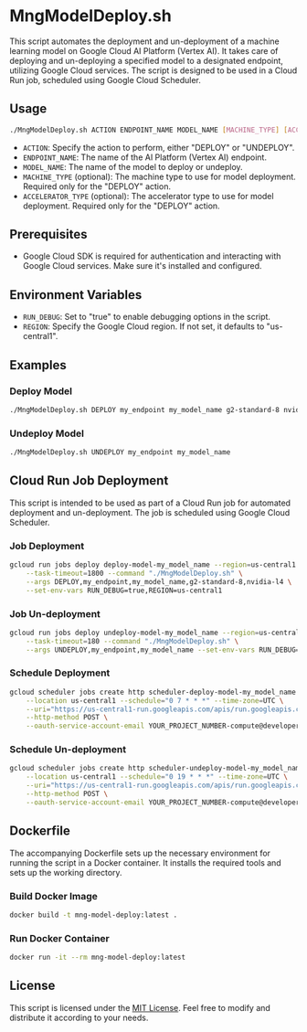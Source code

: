 # MngModelDeploy.sh

This script automates the deployment and un-deployment of a machine learning model on Google Cloud AI Platform (Vertex AI). It takes care of deploying and un-deploying a specified model to a designated endpoint, utilizing Google Cloud services. The script is designed to be used in a Cloud Run job, scheduled using Google Cloud Scheduler.

## Usage

```bash
./MngModelDeploy.sh ACTION ENDPOINT_NAME MODEL_NAME [MACHINE_TYPE] [ACCELERATOR_TYPE]
```

- `ACTION`: Specify the action to perform, either "DEPLOY" or "UNDEPLOY".
- `ENDPOINT_NAME`: The name of the AI Platform (Vertex AI) endpoint.
- `MODEL_NAME`: The name of the model to deploy or undeploy.
- `MACHINE_TYPE` (optional): The machine type to use for model deployment. Required only for the "DEPLOY" action.
- `ACCELERATOR_TYPE` (optional): The accelerator type to use for model deployment. Required only for the "DEPLOY" action.

## Prerequisites

- Google Cloud SDK is required for authentication and interacting with Google Cloud services. Make sure it's installed and configured.

## Environment Variables

- `RUN_DEBUG`: Set to "true" to enable debugging options in the script.
- `REGION`: Specify the Google Cloud region. If not set, it defaults to "us-central1".

## Examples

### Deploy Model

```bash
./MngModelDeploy.sh DEPLOY my_endpoint my_model_name g2-standard-8 nvidia-l4
```

### Undeploy Model

```bash
./MngModelDeploy.sh UNDEPLOY my_endpoint my_model_name
```

## Cloud Run Job Deployment

This script is intended to be used as part of a Cloud Run job for automated deployment and un-deployment. The job is scheduled using Google Cloud Scheduler.

### Job Deployment

```bash
gcloud run jobs deploy deploy-model-my_model_name --region=us-central1 --source vertex-ai-mng-deploy \
    --task-timeout=1800 --command "./MngModelDeploy.sh" \
    --args DEPLOY,my_endpoint,my_model_name,g2-standard-8,nvidia-l4 \
    --set-env-vars RUN_DEBUG=true,REGION=us-central1
```

### Job Un-deployment

```bash
gcloud run jobs deploy undeploy-model-my_model_name --region=us-central1 --source vertex-ai-mng-deploy \
    --task-timeout=180 --command "./MngModelDeploy.sh" \
    --args UNDEPLOY,my_endpoint,my_model_name --set-env-vars RUN_DEBUG=true,REGION=us-central1
```

### Schedule Deployment

```bash
gcloud scheduler jobs create http scheduler-deploy-model-my_model_name \
    --location us-central1 --schedule="0 7 * * *" --time-zone=UTC \
    --uri="https://us-central1-run.googleapis.com/apis/run.googleapis.com/v1/namespaces/YOUR_PROJECT_ID/jobs/deploy-model-my_model_name:run" \
    --http-method POST \
    --oauth-service-account-email YOUR_PROJECT_NUMBER-compute@developer.gserviceaccount.com
```

### Schedule Un-deployment

```bash
gcloud scheduler jobs create http scheduler-undeploy-model-my_model_name \
    --location us-central1 --schedule="0 19 * * *" --time-zone=UTC \
    --uri="https://us-central1-run.googleapis.com/apis/run.googleapis.com/v1/namespaces/YOUR_PROJECT_ID/jobs/undeploy-model-my_model_name:run" \
    --http-method POST \
    --oauth-service-account-email YOUR_PROJECT_NUMBER-compute@developer.gserviceaccount.com
```

## Dockerfile

The accompanying Dockerfile sets up the necessary environment for running the script in a Docker container. It installs the required tools and sets up the working directory.

### Build Docker Image

```bash
docker build -t mng-model-deploy:latest .
```

### Run Docker Container

```bash
docker run -it --rm mng-model-deploy:latest
```

## License

This script is licensed under the [MIT License](LICENSE). Feel free to modify and distribute it according to your needs.
